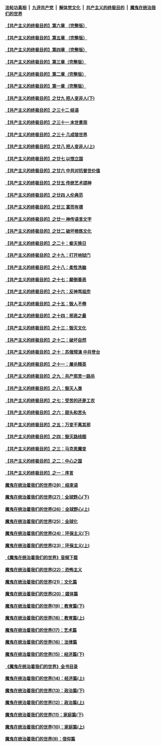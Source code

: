 ####  [法轮功真相](../../../../basic/blob/master/README.md?t=04080530) &nbsp;|&nbsp; [九评共产党](../../../../9ping.md/blob/master/README.md?t=04080530) &nbsp;|&nbsp; [解体党文化](../../../../jtdwh.md/blob/master/README.md?t=04080530)  &nbsp;|&nbsp; [共产主义的终极目的](../../../../gczydzjmd.md/blob/master/README.md?t=04080530) &nbsp;|&nbsp; [魔鬼在统治我们的世界](../../../../mgztzwmdsj.md/blob/master/README.md?t=04080530) 

#### [【共产主义的终极目的】第六章 （完整版）](../pages/nsc422/n11428913.md?t=04080530) 

#### [【共产主义的终极目的】第五章 （完整版）](../pages/nsc422/n11428912.md?t=04080530) 

#### [【共产主义的终极目的】第四章 （完整版）](../pages/nsc422/n11428907.md?t=04080530) 

#### [【共产主义的终极目的】第三章（完整版）](../pages/nsc422/n11428848.md?t=04080530) 

#### [【共产主义的终极目的】第二章（完整版）](../pages/nsc422/n11428831.md?t=04080530) 

#### [【共产主义的终极目的】第一章（完整版）](../pages/nsc422/n11417651.md?t=04080530) 

#### [【共产主义的终极目的】之廿九 把人变非人(下)](../pages/nsc422/n11344140.md?t=04080530) 

#### [【共产主义的终极目的】之三十二 结语](../pages/nsc422/n11360535.md?t=04080530) 

#### [【共产主义的终极目的】之三十一 末世景观](../pages/nsc422/n11351129.md?t=04080530) 

#### [【共产主义的终极目的】之三十 几成狼世界](../pages/nsc422/n11348280.md?t=04080530) 

#### [【共产主义的终极目的】之廿八 把人变非人(上)](../pages/nsc422/n11340492.md?t=04080530) 

#### [【共产主义的终极目的】之廿七 以恨立国](../pages/nsc422/n11336944.md?t=04080530) 

#### [【共产主义的终极目的】之廿六 中共对抗普世价值](../pages/nsc422/n11324785.md?t=04080530) 

#### [【共产主义的终极目的】之廿五 传统艺术颂神](../pages/nsc422/n11296396.md?t=04080530) 

#### [【共产主义的终极目的】之廿四 人伦典范](../pages/nsc422/n11296397.md?t=04080530) 

#### [【共产主义的终极目的】之廿三 富而有德](../pages/nsc422/n11283598.md?t=04080530) 

#### [【共产主义的终极目的】之廿一 神传语言文字](../pages/nsc422/n11263265.md?t=04080530) 

#### [【共产主义的终极目的】之廿二 破坏修炼文化](../pages/nsc422/n11245728.md?t=04080530) 

#### [【共产主义的终极目的】之二十：偷天换日](../pages/nsc422/n11238846.md?t=04080530) 

#### [【共产主义的终极目的】之十九：打开地狱门](../pages/nsc422/n11206376.md?t=04080530) 

#### [【共产主义的终极目的】之十八：柔性洗脑](../pages/nsc422/n11199994.md?t=04080530) 

#### [【共产主义的终极目的】之十七：颠倒善恶](../pages/nsc422/n11179782.md?t=04080530) 

#### [【共产主义的终极目的】之十六：反神骂祖宗](../pages/nsc422/n11166798.md?t=04080530) 

#### [【共产主义的终极目的】之十五：毁人不倦](../pages/nsc422/n11166792.md?t=04080530) 

#### [【共产主义的终极目的】之十四：邪恶之最](../pages/nsc422/n11150249.md?t=04080530) 

#### [【共产主义的终极目的】之十三：毁灭文化](../pages/nsc422/n11135227.md?t=04080530) 

#### [【共产主义的终极目的】之十二：破坏自然](../pages/nsc422/n11135214.md?t=04080530) 

#### [【共产主义的终极目的】之十：苏俄预演 中共登台](../pages/nsc422/n11118424.md?t=04080530) 

#### [【共产主义的终极目的】之十一：屠杀精英](../pages/nsc422/n11118442.md?t=04080530) 

#### [【共产主义的终极目的】之九：共产邪灵一路杀](../pages/nsc422/n11114139.md?t=04080530) 

#### [【共产主义的终极目的】之八：毁灭人类](../pages/nsc422/n11108503.md?t=04080530) 

#### [【共产主义的终极目的】之七：受苦的还是工农](../pages/nsc422/n11101809.md?t=04080530) 

#### [【共产主义的终极目的】之六：甜头和苦头](../pages/nsc422/n11096971.md?t=04080530) 

#### [【共产主义的终极目的】之五：万变不离其邪](../pages/nsc422/n11091285.md?t=04080530) 

#### [【共产主义的终极目的】之四：毁灭路线图](../pages/nsc422/n11086284.md?t=04080530) 

#### [【共产主义的终极目的】之三：马克思魔变](../pages/nsc422/n11061941.md?t=04080530) 

#### [【共产主义的终极目的】之二：中心之国](../pages/nsc422/n11047728.md?t=04080530) 

#### [【共产主义的终极目的】之一：序言](../pages/nsc422/n11086077.md?t=04080530) 

#### [魔鬼在统治着我们的世界(28)：结束语](../pages/nsc422/n10936246.md?t=04080530) 

#### [魔鬼在统治着我们的世界(27)：全球野心(下)](../pages/nsc422/n10928319.md?t=04080530) 

#### [魔鬼在统治着我们的世界(26)：全球野心(上)](../pages/nsc422/n10900318.md?t=04080530) 

#### [魔鬼在统治着我们的世界(25)：全球化](../pages/nsc422/n10788205.md?t=04080530) 

#### [魔鬼在统治着我们的世界(24)：环保主义(下)](../pages/nsc422/n10695307.md?t=04080530) 

#### [魔鬼在统治着我们的世界(23)：环保主义(上)](../pages/nsc422/n10688613.md?t=04080530) 

#### [《魔鬼在统治着我们的世界》音频下载](../pages/nsc422/n10635553.md?t=04080530) 

#### [魔鬼在统治着我们的世界(22)：恐怖主义](../pages/nsc422/n10614727.md?t=04080530) 

#### [魔鬼在统治着我们的世界(21)：文化篇](../pages/nsc422/n10597706.md?t=04080530) 

#### [魔鬼在统治着我们的世界(20)：媒体篇](../pages/nsc422/n10586579.md?t=04080530) 

#### [魔鬼在统治着我们的世界(19)：教育篇(下)](../pages/nsc422/n10564808.md?t=04080530) 

#### [魔鬼在统治着我们的世界(18)：教育篇(上)](../pages/nsc422/n10526970.md?t=04080530) 

#### [魔鬼在统治着我们的世界(17)：艺术篇](../pages/nsc422/n10499093.md?t=04080530) 

#### [魔鬼在统治着我们的世界(16)：法律篇](../pages/nsc422/n10485969.md?t=04080530) 

#### [魔鬼在统治着我们的世界(15)：经济篇(下)](../pages/nsc422/n10469975.md?t=04080530) 

#### [《魔鬼在统治着我们的世界》全书目录](../pages/nsc422/n10464261.md?t=04080530) 

#### [魔鬼在统治着我们的世界(14)：经济篇(上)](../pages/nsc422/n10457370.md?t=04080530) 

#### [魔鬼在统治着我们的世界(13)：政治篇(下)](../pages/nsc422/n10448270.md?t=04080530) 

#### [魔鬼在统治着我们的世界(12)：政治篇(上)](../pages/nsc422/n10444576.md?t=04080530) 

#### [魔鬼在统治着我们的世界(11)：家庭篇(下)](../pages/nsc422/n10440961.md?t=04080530) 

#### [魔鬼在统治着我们的世界(10)：家庭篇(上)](../pages/nsc422/n10435448.md?t=04080530) 

#### [魔鬼在统治着我们的世界(9)：信仰篇](../pages/nsc422/n10432159.md?t=04080530) 

